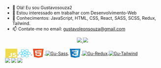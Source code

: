 - 👋 Olá! Eu sou Gustavosouza2
- 👀 Estou interessado em trabalhar com Desenvolvimento-Web
- 🌱 Conhecimentos: JavaScript, HTML, CSS, React, SASS, SCSS, Redux, Tailwind.
- 📫 Contate-me no email: gustavoleonsouza@gmail.com

<div align="center">
  <a href="https://github.com/Gustavosouza2">
  <img height="180em" src="https://github-readme-stats.vercel.app/api?username=Gustavosouza2&show_icons=true&theme=dark&include_all_commits=true&count_private=true"/>
  <img height="180em" src="https://github-readme-stats.vercel.app/api/top-langs/?username=Gustavosouza2&layout=compact&langs_count=7&theme=dark"/>
</div>


<div style="display: inline_block"><br>
  <img align="center" alt="Gu-Js" height="30" width="40" src="https://raw.githubusercontent.com/devicons/devicon/master/icons/javascript/javascript-plain.svg">
  <img align="center" alt="Gu-React" height="30" width="40" src="https://raw.githubusercontent.com/devicons/devicon/master/icons/react/react-original.svg">
  <img align="center" alt="Gu-HTML" height="30" width="40" src="https://raw.githubusercontent.com/devicons/devicon/master/icons/html5/html5-original.svg">
  <img align="center" alt="Gu-Sass" height="30" width="40" src="https://cdn.jsdelivr.net/gh/devicons/devicon/icons/sass/sass-original.svg" />      
  <img align="center" alt="Gu-CSS" height="30" width="40" src="https://raw.githubusercontent.com/devicons/devicon/master/icons/css3/css3-original.svg">
  <img align="center" alt="Gu-Redux" height="30" width="40" src="https://cdn.jsdelivr.net/gh/devicons/devicon/icons/redux/redux-original.svg" />
  <img align="center" alt="Gu-Tailwind" height="30" width="40" src="https://raw.githubusercontent.com/devicons/devicon/master/icons/tailwind/tailwind-original.svg">
  
</div>

<div>
  <a href="https://instagram.com/gustavoleonsouza" target="_blank"><img src="https://img.shields.io/badge/-Instagram-%23E4405F?style=for-the-badge&logo=instagram&logoColor=white" target="_blank"></a>
  <a href="https://www.linkedin.com/in/Gustavo Leonildo de Souza" target="_blank"><img src="https://img.shields.io/badge/-LinkedIn-%230077B5?style=for-the-badge&logo=linkedin&logoColor=white" target="_blank"></a>
  <a href = "mailto:gustavoleonsouza@gmail.com"><img src="https://img.shields.io/badge/-Gmail-%23333?style=for-the-badge&logo=gmail&logoColor=white" target="_blank"></a>
 
</div>
